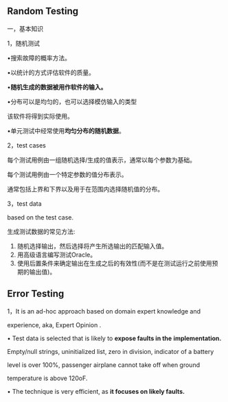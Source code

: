 ## Random Testing

一，基本知识

1，随机测试

•搜索故障的概率方法。

•以统计的方式评估软件的质量。

•**随机生成的数据被用作软件的输入。**

•分布可以是均匀的，也可以选择模仿输入的类型

该软件将得到实际使用。

•单元测试中经常使用**均匀分布的随机数据**。

 

2，test cases

每个测试用例由一组随机选择/生成的值表示，通常以每个参数为基础。

每个测试用例由一个特定参数的值分布表示。

通常包括上界和下界以及用于在范围内选择随机值的分布。

 

3，test data

based on the test case.

生成测试数据的常见方法:

1. 随机选择输出，然后选择将产生所选输出的匹配输入值。
2. 用高级语言编写测试Oracle。
3. 使用后置条件来确定输出在生成之后的有效性(而不是在测试运行之前使用预期的输出值)。

## Error Testing

1，It is an ad-hoc approach based on domain expert knowledge and

experience, aka, Expert Opinion .

 

• Test data is selected that is likely to **expose faults in the** **implementation.**

 

Empty/null strings, uninitialized list, zero in division, indicator of a battery

level is over 100%, passenger airplane cannot take off when ground

temperature is above 120oF.

 

• The technique is very efficient, as **it focuses on likely faults.** 